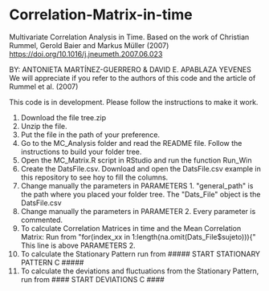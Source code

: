 # Correlation-Matrix-in-time
Multivariate Correlation Analysis in Time. Based on the work of Christian Rummel, Gerold Baier and Markus Müller (2007)
https://doi.org/10.1016/j.jneumeth.2007.06.023

BY: ANTONIETA MARTÍNEZ-GUERRERO & DAVID E. APABLAZA YEVENES
We will appreciate if you refer to the authors of this code and the article of Rummel et al. (2007)

This code is in development. Please follow the instructions to make it work.

1. Download the file tree.zip 
2. Unzip the file.
3. Put the file in the path of your preference.
4. Go to the MC_Analysis folder and read the README file. Follow the instructions to build your folder tree.
5. Open the MC_Matrix.R script in RStudio and run the function Run_Win 
6. Create the DatsFile.csv. Download and open the DatsFile.csv example in this repository to see hoy to fill the columns.
7. Change manually the parameters in PARAMETERS 1. "general_path" is the path where you placed your folder tree. The "Dats_File" object is the DatsFile.csv
8. Change manually the parameters in PARAMETER 2. Every parameter is commented.
9. To calculate Correlation Matrices in time and the Mean Correlation Matrix: Run from "for(index_xx in 1:length(na.omit(Dats_File$sujeto))){" This line is above PARAMETERS 2.
10. To calculate the Stationary Pattern run from ##### START STATIONARY PATTERN C #####
11. To calculate the deviations and fluctuations from the Stationary Pattern, run from #### START DEVIATIONS C ####

